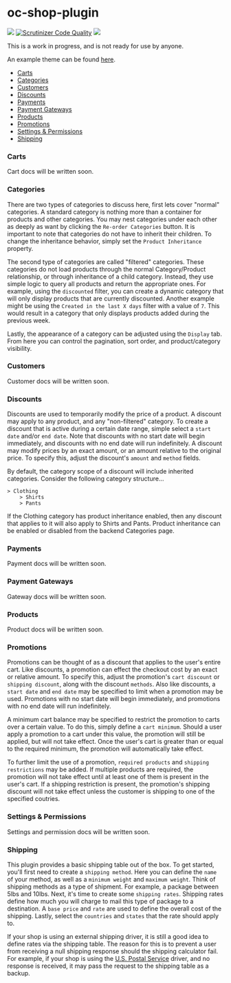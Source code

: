 # oc-shop-plugin

[![](https://travis-ci.org/scottbedard/oc-shop-plugin.svg)](https://travis-ci.org/scottbedard/oc-shop-plugin)
[![Scrutinizer Code Quality](https://scrutinizer-ci.com/g/scottbedard/oc-shop-plugin/badges/quality-score.png?b=master)](https://scrutinizer-ci.com/g/scottbedard/oc-shop-plugin/?branch=master)
[![](https://img.shields.io/github/license/mashape/apistatus.svg)](http://opensource.org/licenses/MIT)

This is a work in progress, and is not ready for use by anyone.

An example theme can be found [here](https://github.com/scottbedard/oc-shop-theme).

- [Carts](#carts)
- [Categories](#categories)
- [Customers](#customers)
- [Discounts](#discounts)
- [Payments](#payments)
- [Payment Gateways](#gateways)
- [Products](#products)
- [Promotions](#promotions)
- [Settings & Permissions](#settings)
- [Shipping](#shipping)

<a name="carts" href="#carts"></a>
### Carts
Cart docs will be written soon.

<a name="categories" href="#categories"></a>
### Categories
There are two types of categories to discuss here, first lets cover "normal" categories. A standard category is nothing more than a container for products and other categories. You may nest categories under each other as deeply as want by clicking the `Re-order Categories` button. It is important to note that categories do not have to inherit their children. To change the inheritance behavior, simply set the `Product Inheritance` property.

The second type of categories are called "filtered" categories. These categories do not load products through the normal Category/Product relationship, or through inheritance of a child category. Instead, they use simple logic to query all products and return the appropriate ones. For example, using the `discounted` filter, you can create a dynamic category that will only display products that are currently discounted. Another example might be using the `Created in the last X days` filter with a value of `7`. This would result in a category that only displays products added during the previous week.

Lastly, the appearance of a category can be adjusted using the `Display` tab. From here you can control the pagination, sort order, and product/category visibility.

<a name="customers" href="#customers"></a>
### Customers
Customer docs will be written soon.

<a name="discounts" href="#discounts"></a>
### Discounts
Discounts are used to temporarily modify the price of a product. A discount may apply to any product, and any "non-filtered" category. To create a discount that is active during a certain date range, simple select a `start date` and/or `end date`. Note that discounts with no start date will begin immediately, and discounts with no end date will run indefinitely. A discount may modify prices by an exact amount, or an amount relative to the original price. To specify this, adjust the discount's `amount` and `method` fields.

By default, the category scope of a discount will include inherited categories. Consider the following category structure...
```
> Clothing
    > Shirts
    > Pants
```
If the Clothing category has product inheritance enabled, then any discount that applies to it will also apply to Shirts and Pants. Product inheritance can be enabled or disabled from the backend Categories page.

<a name="payments" href="#payments"></a>
### Payments
Payment docs will be written soon.

<a name="gateways" href="#gateways"></a>
### Payment Gateways
Gateway docs will be written soon.

<a name="products" href="#products"></a>
### Products
Product docs will be written soon.

<a name="promotions" href="#promotions"></a>
### Promotions
Promotions can be thought of as a discount that applies to the user's entire cart. Like discounts, a promotion can effect the checkout cost by an exact or relative amount. To specify this, adjust the promotion's `cart discount` or `shipping discount`, along with the discount `methods`. Also like discounts, a `start date` and `end date` may be specified to limit when a promotion may be used. Promotions with no start date will begin immediately, and promotions with no end date will run indefinitely.

A minimum cart balance may be specified to restrict the promotion to carts over a certain value. To do this, simply define a `cart minimum`. Should a user apply a promotion to a cart under this value, the promotion will still be applied, but will not take effect. Once the user's cart is greater than or equal to the required minimum, the promotion will automatically take effect.

To further limit the use of a promotion, `required products` and `shipping restrictions` may be added. If multiple products are required, the promotion will not take effect until at least one of them is present in the user's cart. If a shipping restriction is present, the promotion's shipping discount will not take effect unless the customer is shipping to one of the specified coutries.

<a name="settings" href="#settings"></a>
### Settings & Permissions
Settings and permission docs will be written soon.

<a name="shipping" href="#shipping"></a>
### Shipping
This plugin provides a basic shipping table out of the box. To get started, you'll first need to create a `shipping method`. Here you can define the `name` of your method, as well as a `minimum weight` and `maximum weight`. Think of shipping methods as a type of shipment. For example, a package between 5lbs and 10lbs. Next, it's time to create some `shipping rates`. Shipping rates define how much you will charge to mail this type of package to a destination. A `base price` and `rate` are used to define the overall cost of the shipping. Lastly, select the `countries` and `states` that the rate should apply to.

If your shop is using an external shipping driver, it is still a good idea to define rates via the shipping table. The reason for this is to prevent a user from receiving a null shipping response should the shipping calculator fail. For example, if your shop is using the [U.S. Postal Service](https://github.com/scottbedard/oc-uspsdriver-plugin) driver, and no response is received, it may pass the request to the shipping table as a backup.
